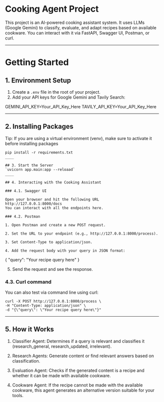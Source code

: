# Cooking Agent Project

This project is an AI-powered cooking assistant system. It uses LLMs (Google Gemini) to classify, evaluate, and adapt recipes based on available cookware. You can interact with it via FastAPI, Swagger UI, Postman, or curl.
_____

# Getting Started

## 1. Environment Setup

1. Create a `.env` file in the root of your project.
2. Add your API keys for Google Gemini and Tavily Search:

GEMINI_API_KEY=Your_API_Key_Here
TAVILY_API_KEY=Your_API_Key_Here
____

## 2. Installing Packages
Tip: If you are using a virtual environment (venv), make sure to activate it before installing packages
```
pip install -r requirements.txt
____

## 3. Start the Server 
`uvicorn app.main:app --reloaad`
____

## 4. Interacting with the Cooking Assistant

### 4.1. Swagger UI

Open your browser and hit the following URL
http://127.0.0.1:8000/docs
You can interact with all the endpoints here.

### 4.2. Postman

1. Open Postman and create a new POST request.

2. Set the URL to your endpoint (e.g., http://127.0.0.1:8000/process).

3. Set Content-Type to application/json.

4. Add the request body with your query in JSON format:
   ``` 
   {
    "query": "Your recipe query here"
   }

5. Send the request and see the response.

### 4.3. Curl command 
You can also test via command line using curl:
```
curl -X POST http://127.0.0.1:8000/process \
-H "Content-Type: application/json" \
-d "{\"query\": \"Your recipe query here\"}"
```
____

## 5. How it Works 

1. Classifier Agent: Determines if a query is relevant and classifies it (research_general, research_updated, irrelevant).

2. Research Agents: Generate content or find relevant answers based on classification.

3. Evaluation Agent: Checks if the generated content is a recipe and whether it can be made with available cookware.

4. Cookware Agent: If the recipe cannot be made with the available cookware, this agent generates an alternative version suitable for your tools.
